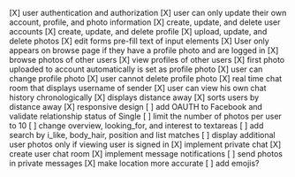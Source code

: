 [X] user authentication and authorization
[X] user can only update their own account, profile, and photo information
[X] create, update, and delete user accounts
[X] create, update, and delete profile
[X] upload, update, and delete photos
[X] edit forms pre-fill text of input elements
[X] User only appears on browse page if they have a profile photo and are logged in
[X] browse photos of other users
[X] view profiles of other users
[X] first photo uploaded to account automatically is set as profile photo
[X] user can change profile photo
[X] user cannot delete profile photo
[X] real time chat room that displays username of sender
[X] user can view his own chat history chronologically
[X] displays distance away
[X] sorts users by distance away
[X] responsive design
[ ] add OAUTH to Facebook and validate relationship status of Single
[ ] limit the number of photos per user to 10
[ ] change overview, looking_for, and interest to textareas
[ ] add search by i_like, body_hair, position and list matches
[ ] display additional user photos only if viewing user is signed in
[X] implement private chat
[X] create user chat room
[X] implement message notifications
[ ] send photos in private messages
[X] make location more accurate
[ ] add emojis?
